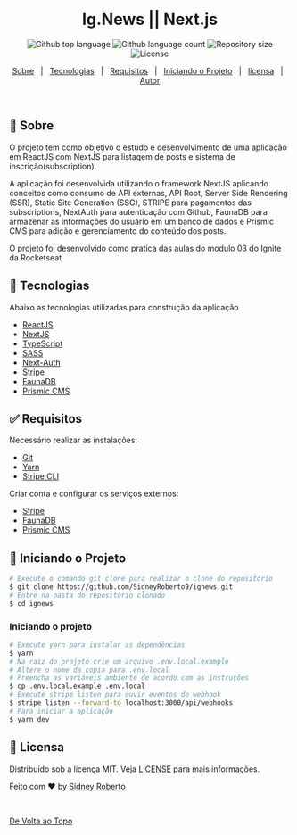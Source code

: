 <div align="center" id="top"> 
 
  &#xa0;

  <!-- <a href="https://ignews.netlify.app">Demo</a> -->
</div>

<h1 align="center">Ig.News || Next.js</h1>

<p align="center">
  <img alt="Github top language" src="https://img.shields.io/github/languages/top/SidneyRoberto9/ignews?color=56BEB8">

  <img alt="Github language count" src="https://img.shields.io/github/languages/count/SidneyRoberto9/ignews?color=56BEB8">

  <img alt="Repository size" src="https://img.shields.io/github/repo-size/SidneyRoberto9/ignews?color=56BEB8">

  <img alt="License" src="https://img.shields.io/github/license/SidneyRoberto9/ignews?color=56BEB8">

  <!-- <img alt="Github issues" src="https://img.shields.io/github/issues/{{YOUR_GITHUB_USERNAME}}/ignews?color=56BEB8" /> -->

  <!-- <img alt="Github forks" src="https://img.shields.io/github/forks/{{YOUR_GITHUB_USERNAME}}/ignews?color=56BEB8" /> -->

  <!-- <img alt="Github stars" src="https://img.shields.io/github/stars/{{YOUR_GITHUB_USERNAME}}/ignews?color=56BEB8" /> -->
</p>

<!-- Status -->

<!-- <h4 align="center">
	🚧  Ignews 🚀 Under construction...  🚧
</h4>

<hr> -->

<p align="center">
  <a href="#dart-about">Sobre</a> &#xa0; | &#xa0; 
  <!-- <a href="#sparkles-features">Features</a> &#xa0; | &#xa0; -->
  <a href="#rocket-technologies">Tecnologias</a> &#xa0; | &#xa0;
  <a href="#white_check_mark-requirements">Requisitos</a> &#xa0; | &#xa0;
  <a href="#checkered_flag-starting">Iniciando o Projeto</a> &#xa0; | &#xa0;
  <a href="#memo-license">licensa</a> &#xa0; | &#xa0;
  <a href="https://github.com/SidneyRoberto9" target="_blank">Autor</a>
</p>

<br>

## :dart: Sobre

O projeto tem como objetivo o estudo e desenvolvimento de uma aplicação em ReactJS com NextJS para listagem de posts e sistema de inscrição(subscription).

A aplicação foi desenvolvida utilizando o framework NextJS aplicando conceitos como consumo de API externas, API Root, Server Side Rendering (SSR), Static Site Generation (SSG), STRIPE para pagamentos das subscriptions, NextAuth para autenticação com Github, FaunaDB para armazenar as informações do usuário em um banco de dados e Prismic CMS para adição e gerenciamento do conteúdo dos posts.

O projeto foi desenvolvido como pratica das aulas do modulo 03 do Ignite da Rocketseat

<!-- ## :sparkles: Features

:heavy_check_mark: Feature 1;\
:heavy_check_mark: Feature 2;\
:heavy_check_mark: Feature 3; -->

## :rocket: Tecnologias

Abaixo as tecnologias utilizadas para construção da aplicação

- [ReactJS](https://reactjs.org/)
- [NextJS](https://nextjs.org/)
- [TypeScript](https://www.typescriptlang.org/)
- [SASS](https://sass-lang.com/)
- [Next-Auth](https://next-auth.js.org/)
- [Stripe](https://stripe.com/)
- [FaunaDB](https://fauna.com/)
- [Prismic CMS](https://prismic.io/)

## :white_check_mark: Requisitos

Necessário realizar as instalações:

- [Git](https://git-scm.com/)
- [Yarn](https://classic.yarnpkg.com)
- [Stripe CLI](https://stripe.com/docs/stripe-cli)

Criar conta e configurar os serviços externos:

- [Stripe](https://stripe.com/)
- [FaunaDB](https://fauna.com/)
- [Prismic CMS](https://prismic.io/)

## :checkered_flag: Iniciando o Projeto

```bash
# Execute o comando git clone para realizar o clone do repositório
$ git clone https://github.com/SidneyRoberto9/ignews.git
# Entre na pasta do repositório clonado
$ cd ignews
```

### **Iniciando o projeto**

```bash
# Execute yarn para instalar as dependências
$ yarn
# Na raiz do projeto crie um arquivo .env.local.example
# Altere o nome da copia para .env.local
# Preencha as variáveis ambiente de acordo com as instruções
$ cp .env.local.example .env.local
# Execute stripe listen para ouvir eventos do webhook
$ stripe listen --forward-to localhost:3000/api/webhooks
# Para iniciar a aplicação
$ yarn dev
```

## :memo: Licensa

Distribuído sob a licença MIT. Veja [LICENSE](LICENSE) para mais informações.

Feito com :heart: by <a href="https://github.com/SidneyRoberto9" target="_blank">Sidney Roberto</a>

&#xa0;

<a href="#top">De Volta ao Topo</a>
